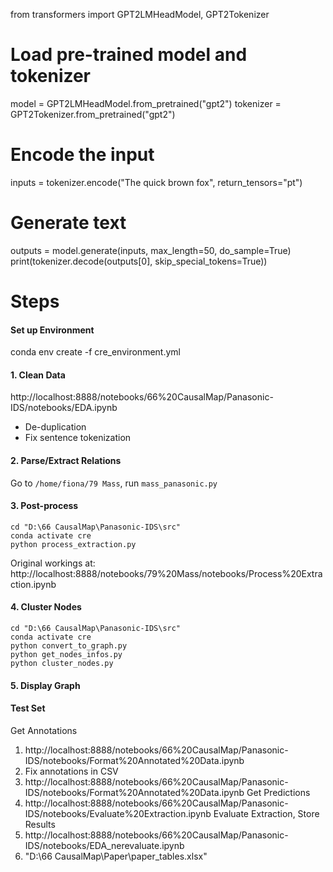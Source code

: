 from transformers import GPT2LMHeadModel, GPT2Tokenizer

# Load pre-trained model and tokenizer
model = GPT2LMHeadModel.from_pretrained("gpt2")
tokenizer = GPT2Tokenizer.from_pretrained("gpt2")

# Encode the input
inputs = tokenizer.encode("The quick brown fox", return_tensors="pt")

# Generate text
outputs = model.generate(inputs, max_length=50, do_sample=True)
print(tokenizer.decode(outputs[0], skip_special_tokens=True))


# Steps

#### Set up Environment
conda env create -f cre_environment.yml

#### 1. Clean Data
http://localhost:8888/notebooks/66%20CausalMap/Panasonic-IDS/notebooks/EDA.ipynb
* De-duplication
* Fix sentence tokenization

#### 2. Parse/Extract Relations
Go to `/home/fiona/79 Mass`, run `mass_panasonic.py`

#### 3. Post-process
```
cd "D:\66 CausalMap\Panasonic-IDS\src"
conda activate cre
python process_extraction.py
```
Original workings at:
http://localhost:8888/notebooks/79%20Mass/notebooks/Process%20Extraction.ipynb

#### 4. Cluster Nodes
```
cd "D:\66 CausalMap\Panasonic-IDS\src"
conda activate cre
python convert_to_graph.py
python get_nodes_infos.py
python cluster_nodes.py
```

#### 5. Display Graph



#### Test Set
Get Annotations
1. http://localhost:8888/notebooks/66%20CausalMap/Panasonic-IDS/notebooks/Format%20Annotated%20Data.ipynb
2. Fix annotations in CSV
3. http://localhost:8888/notebooks/66%20CausalMap/Panasonic-IDS/notebooks/Format%20Annotated%20Data.ipynb
Get Predictions
4. http://localhost:8888/notebooks/66%20CausalMap/Panasonic-IDS/notebooks/Evaluate%20Extraction.ipynb
Evaluate Extraction, Store Results
5. http://localhost:8888/notebooks/66%20CausalMap/Panasonic-IDS/notebooks/EDA_nerevaluate.ipynb
6. "D:\66 CausalMap\Paper\paper_tables.xlsx"
